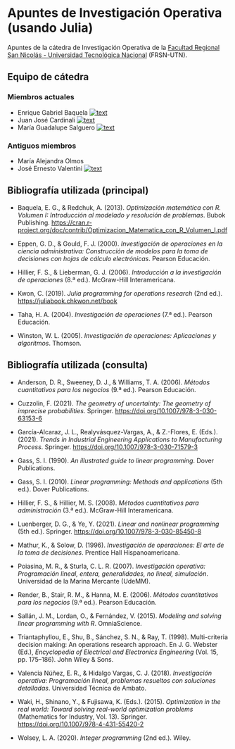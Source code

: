 # Apuntes de Investigación Operativa (usando Julia)
Apuntes de la cátedra de Investigación Operativa de la [Facultad Regional San Nicolás - Universidad Tecnológica Nacional](https://www.frsn.utn.edu.ar/) (FRSN-UTN).

## Equipo de cátedra
### Miembros actuales
* Enrique Gabriel Baquela [![text](https://i.sstatic.net/gVE0j.png)](https://www.linkedin.com/in/egbaquela)
* Juan José Cardinali [![text](https://i.sstatic.net/gVE0j.png)](https://ar.linkedin.com/in/juan-cardinali-ab2479115)
* María Guadalupe Salguero [![text](https://i.sstatic.net/gVE0j.png)](https://www.linkedin.com/in/guadalupesalguero/)
### Antiguos miembros
* María Alejandra Olmos
* José Ernesto Valentini [![text](https://i.sstatic.net/gVE0j.png)]( https://ar.linkedin.com/in/jos%C3%A9-ernesto-valentini/es)

## Bibliografía utilizada (principal)

- Baquela, E. G., & Redchuk, A. (2013). *Optimización matemática con R. Volumen I: Introducción al modelado y resolución de problemas*. Bubok Publishing. https://cran.r-project.org/doc/contrib/Optimizacion_Matematica_con_R_Volumen_I.pdf

- Eppen, G. D., & Gould, F. J. (2000). *Investigación de operaciones en la ciencia administrativa: Construcción de modelos para la toma de decisiones con hojas de cálculo electrónicas*. Pearson Educación.

- Hillier, F. S., & Lieberman, G. J. (2006). *Introducción a la investigación de operaciones* (8.ª ed.). McGraw-Hill Interamericana.

- Kwon, C. (2019). *Julia programming for operations research* (2nd ed.). https://juliabook.chkwon.net/book

- Taha, H. A. (2004). *Investigación de operaciones* (7.ª ed.). Pearson Educación.

- Winston, W. L. (2005). *Investigación de operaciones: Aplicaciones y algoritmos*. Thomson.


## Bibliografía utilizada (consulta)

- Anderson, D. R., Sweeney, D. J., & Williams, T. A. (2006). *Métodos cuantitativos para los negocios* (9.ª ed.). Pearson Educación.

- Cuzzolin, F. (2021). *The geometry of uncertainty: The geometry of imprecise probabilities*. Springer. https://doi.org/10.1007/978-3-030-63153-6

- García-Alcaraz, J. L., Realyvásquez-Vargas, A., & Z.-Flores, E. (Eds.). (2021). *Trends in Industrial Engineering Applications to Manufacturing Process*. Springer. https://doi.org/10.1007/978-3-030-71579-3

- Gass, S. I. (1990). *An illustrated guide to linear programming*. Dover Publications.

- Gass, S. I. (2010). *Linear programming: Methods and applications* (5th ed.). Dover Publications.

- Hillier, F. S., & Hillier, M. S. (2008). *Métodos cuantitativos para administración* (3.ª ed.). McGraw-Hill Interamericana.

- Luenberger, D. G., & Ye, Y. (2021). *Linear and nonlinear programming* (5th ed.). Springer. https://doi.org/10.1007/978-3-030-85450-8

- Mathur, K., & Solow, D. (1996). *Investigación de operaciones: El arte de la toma de decisiones*. Prentice Hall Hispanoamericana.

- Poiasina, M. R., & Sturla, C. L. R. (2007). *Investigación operativa: Programación lineal, entera, generalidades, no lineal, simulación*. Universidad de la Marina Mercante (UdeMM).

- Render, B., Stair, R. M., & Hanna, M. E. (2006). *Métodos cuantitativos para los negocios* (9.ª ed.). Pearson Educación.

- Sallán, J. M., Lordan, O., & Fernández, V. (2015). *Modeling and solving linear programming with R*. OmniaScience.

- Triantaphyllou, E., Shu, B., Sánchez, S. N., & Ray, T. (1998). Multi-criteria decision making: An operations research approach. En J. G. Webster (Ed.), *Encyclopedia of Electrical and Electronics Engineering* (Vol. 15, pp. 175–186). John Wiley & Sons.

- Valencia Núñez, E. R., & Hidalgo Vargas, C. J. (2018). *Investigación operativa: Programación lineal, problemas resueltos con soluciones detalladas*. Universidad Técnica de Ambato.

- Waki, H., Shinano, Y., & Fujisawa, K. (Eds.). (2015). *Optimization in the real world: Toward solving real-world optimization problems* (Mathematics for Industry, Vol. 13). Springer. https://doi.org/10.1007/978-4-431-55420-2

- Wolsey, L. A. (2020). *Integer programming* (2nd ed.). Wiley.

